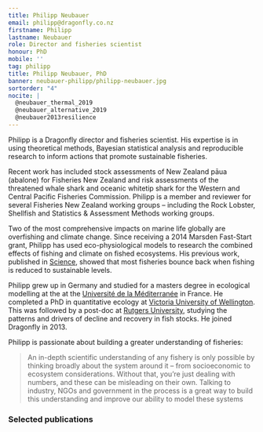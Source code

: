 ```yaml
---
title: Philipp Neubauer
email: philipp@dragonfly.co.nz
firstname: Philipp
lastname: Neubauer
role: Director and fisheries scientist
honour: PhD
mobile: ''
tag: philipp
title: Philipp Neubauer, PhD
banner: neubauer-philipp/philipp-neubauer.jpg
sortorder: "4"
nocite: |
  @neubauer_thermal_2019
  @neubauer_alternative_2019
  @neubauer2013resilience
---
```


Philipp is a Dragonfly director and fisheries scientist. His expertise is in using theoretical methods, Bayesian statistical analysis and reproducible research to inform actions that promote sustainable fisheries.

<!--more-->

Recent work has included stock assessments of New Zealand pāua (abalone) for Fisheries New Zealand and risk assessments of the threatened whale shark and oceanic whitetip shark for the Western and Central Pacific Fisheries Commission. Philipp is a member and reviewer for several Fisheries New Zealand working groups – including the Rock Lobster, Shellfish and Statistics & Assessment Methods working groups.

Two of the most comprehensive impacts on marine life globally are overfishing and climate change. Since receiving a 2014 Marsden Fast-Start grant, Philipp has used eco-physiological models to research the combined effects of fishing and climate on fished ecosystems. His previous work, published in [Science](https://www.science.org/doi/abs/10.1126/science.1230441), showed that most fisheries bounce back when fishing is reduced to sustainable levels.

Philipp grew up in Germany and studied for a masters degree in ecological modelling at the at the [Université de la Méditerranée](http://www.mio.univ-amu.fr/?lang=en) in France. He completed a PhD in quantitative ecology at [Victoria University of Wellington](http://www.victoria.ac.nz/sbs/research-centres-institutes/vucel). This was followed by a post-doc at [Rutgers University](http://marine.rutgers.edu/~ojensen/), studying the patterns and drivers of decline and recovery in fish stocks. He joined Dragonfly in 2013.

Philipp is passionate about building a greater understanding of fisheries:

> An in-depth scientific understanding of any fishery is only possible by thinking broadly about the system around it – from socioeconomic to ecosystem considerations. Without that, you’re just dealing with numbers, and these can be misleading on their own. Talking to industry, NGOs and government in the process is a great way to build this understanding and improve our ability to model these systems

### Selected publications
